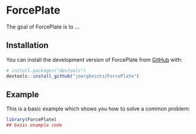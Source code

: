 
# ForcePlate

<!-- badges: start -->
<!-- badges: end -->

The goal of ForcePlate is to ...

## Installation

You can install the development version of ForcePlate from [GitHub](https://github.com/) with:

``` r
# install.packages("devtools")
devtools::install_github("joergheintz/ForcePlate")
```

## Example

This is a basic example which shows you how to solve a common problem:

``` r
library(ForcePlate)
## basic example code
```

